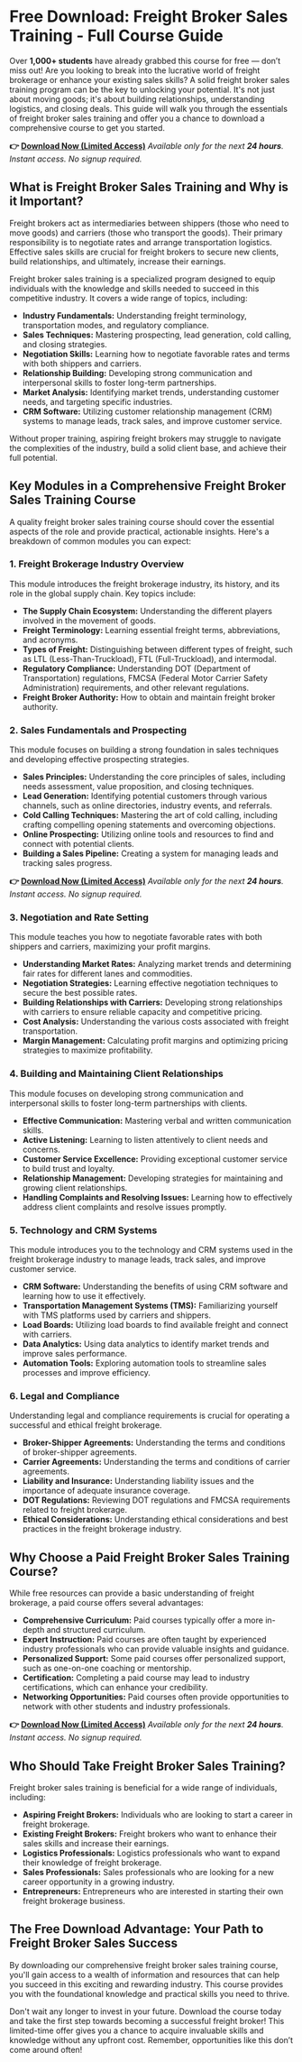 # Free Download: Freight Broker Sales Training - Full Course Guide

Over **1,000+ students** have already grabbed this course for free — don’t miss out!
Are you looking to break into the lucrative world of freight brokerage or enhance your existing sales skills? A solid freight broker sales training program can be the key to unlocking your potential. It's not just about moving goods; it's about building relationships, understanding logistics, and closing deals. This guide will walk you through the essentials of freight broker sales training and offer you a chance to download a comprehensive course to get you started.

**👉 [Download Now (Limited Access)](https://udemywork.com/freight-broker-sales-training)**
_Available only for the next **24 hours**. Instant access. No signup required._

## What is Freight Broker Sales Training and Why is it Important?

Freight brokers act as intermediaries between shippers (those who need to move goods) and carriers (those who transport the goods). Their primary responsibility is to negotiate rates and arrange transportation logistics. Effective sales skills are crucial for freight brokers to secure new clients, build relationships, and ultimately, increase their earnings.

Freight broker sales training is a specialized program designed to equip individuals with the knowledge and skills needed to succeed in this competitive industry. It covers a wide range of topics, including:

*   **Industry Fundamentals:** Understanding freight terminology, transportation modes, and regulatory compliance.
*   **Sales Techniques:** Mastering prospecting, lead generation, cold calling, and closing strategies.
*   **Negotiation Skills:** Learning how to negotiate favorable rates and terms with both shippers and carriers.
*   **Relationship Building:** Developing strong communication and interpersonal skills to foster long-term partnerships.
*   **Market Analysis:** Identifying market trends, understanding customer needs, and targeting specific industries.
*   **CRM Software:** Utilizing customer relationship management (CRM) systems to manage leads, track sales, and improve customer service.

Without proper training, aspiring freight brokers may struggle to navigate the complexities of the industry, build a solid client base, and achieve their full potential.

## Key Modules in a Comprehensive Freight Broker Sales Training Course

A quality freight broker sales training course should cover the essential aspects of the role and provide practical, actionable insights. Here's a breakdown of common modules you can expect:

### 1. Freight Brokerage Industry Overview

This module introduces the freight brokerage industry, its history, and its role in the global supply chain. Key topics include:

*   **The Supply Chain Ecosystem:** Understanding the different players involved in the movement of goods.
*   **Freight Terminology:** Learning essential freight terms, abbreviations, and acronyms.
*   **Types of Freight:** Distinguishing between different types of freight, such as LTL (Less-Than-Truckload), FTL (Full-Truckload), and intermodal.
*   **Regulatory Compliance:** Understanding DOT (Department of Transportation) regulations, FMCSA (Federal Motor Carrier Safety Administration) requirements, and other relevant regulations.
*   **Freight Broker Authority:** How to obtain and maintain freight broker authority.

### 2. Sales Fundamentals and Prospecting

This module focuses on building a strong foundation in sales techniques and developing effective prospecting strategies.

*   **Sales Principles:** Understanding the core principles of sales, including needs assessment, value proposition, and closing techniques.
*   **Lead Generation:** Identifying potential customers through various channels, such as online directories, industry events, and referrals.
*   **Cold Calling Techniques:** Mastering the art of cold calling, including crafting compelling opening statements and overcoming objections.
*   **Online Prospecting:** Utilizing online tools and resources to find and connect with potential clients.
*   **Building a Sales Pipeline:** Creating a system for managing leads and tracking sales progress.

**👉 [Download Now (Limited Access)](https://udemywork.com/freight-broker-sales-training)**
_Available only for the next **24 hours**. Instant access. No signup required._

### 3. Negotiation and Rate Setting

This module teaches you how to negotiate favorable rates with both shippers and carriers, maximizing your profit margins.

*   **Understanding Market Rates:** Analyzing market trends and determining fair rates for different lanes and commodities.
*   **Negotiation Strategies:** Learning effective negotiation techniques to secure the best possible rates.
*   **Building Relationships with Carriers:** Developing strong relationships with carriers to ensure reliable capacity and competitive pricing.
*   **Cost Analysis:** Understanding the various costs associated with freight transportation.
*   **Margin Management:** Calculating profit margins and optimizing pricing strategies to maximize profitability.

### 4. Building and Maintaining Client Relationships

This module focuses on developing strong communication and interpersonal skills to foster long-term partnerships with clients.

*   **Effective Communication:** Mastering verbal and written communication skills.
*   **Active Listening:** Learning to listen attentively to client needs and concerns.
*   **Customer Service Excellence:** Providing exceptional customer service to build trust and loyalty.
*   **Relationship Management:** Developing strategies for maintaining and growing client relationships.
*   **Handling Complaints and Resolving Issues:** Learning how to effectively address client complaints and resolve issues promptly.

### 5. Technology and CRM Systems

This module introduces you to the technology and CRM systems used in the freight brokerage industry to manage leads, track sales, and improve customer service.

*   **CRM Software:** Understanding the benefits of using CRM software and learning how to use it effectively.
*   **Transportation Management Systems (TMS):** Familiarizing yourself with TMS platforms used by carriers and shippers.
*   **Load Boards:** Utilizing load boards to find available freight and connect with carriers.
*   **Data Analytics:** Using data analytics to identify market trends and improve sales performance.
*   **Automation Tools:** Exploring automation tools to streamline sales processes and improve efficiency.

### 6. Legal and Compliance

Understanding legal and compliance requirements is crucial for operating a successful and ethical freight brokerage.

*   **Broker-Shipper Agreements:** Understanding the terms and conditions of broker-shipper agreements.
*   **Carrier Agreements:** Understanding the terms and conditions of carrier agreements.
*   **Liability and Insurance:** Understanding liability issues and the importance of adequate insurance coverage.
*   **DOT Regulations:** Reviewing DOT regulations and FMCSA requirements related to freight brokerage.
*   **Ethical Considerations:** Understanding ethical considerations and best practices in the freight brokerage industry.

## Why Choose a Paid Freight Broker Sales Training Course?

While free resources can provide a basic understanding of freight brokerage, a paid course offers several advantages:

*   **Comprehensive Curriculum:** Paid courses typically offer a more in-depth and structured curriculum.
*   **Expert Instruction:** Paid courses are often taught by experienced industry professionals who can provide valuable insights and guidance.
*   **Personalized Support:** Some paid courses offer personalized support, such as one-on-one coaching or mentorship.
*   **Certification:** Completing a paid course may lead to industry certifications, which can enhance your credibility.
*   **Networking Opportunities:** Paid courses often provide opportunities to network with other students and industry professionals.

**👉 [Download Now (Limited Access)](https://udemywork.com/freight-broker-sales-training)**
_Available only for the next **24 hours**. Instant access. No signup required._

## Who Should Take Freight Broker Sales Training?

Freight broker sales training is beneficial for a wide range of individuals, including:

*   **Aspiring Freight Brokers:** Individuals who are looking to start a career in freight brokerage.
*   **Existing Freight Brokers:** Freight brokers who want to enhance their sales skills and increase their earnings.
*   **Logistics Professionals:** Logistics professionals who want to expand their knowledge of freight brokerage.
*   **Sales Professionals:** Sales professionals who are looking for a new career opportunity in a growing industry.
*   **Entrepreneurs:** Entrepreneurs who are interested in starting their own freight brokerage business.

## The Free Download Advantage: Your Path to Freight Broker Sales Success

By downloading our comprehensive freight broker sales training course, you'll gain access to a wealth of information and resources that can help you succeed in this exciting and rewarding industry. This course provides you with the foundational knowledge and practical skills you need to thrive.

Don't wait any longer to invest in your future. Download the course today and take the first step towards becoming a successful freight broker! This limited-time offer gives you a chance to acquire invaluable skills and knowledge without any upfront cost. Remember, opportunities like this don’t come around often!
